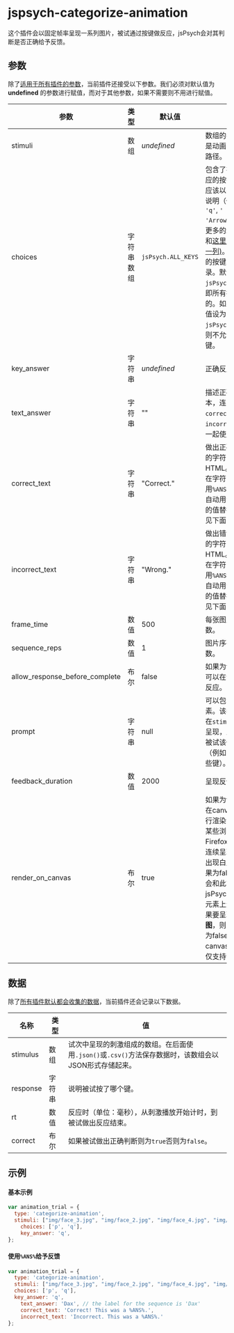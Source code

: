 # jspsych-categorize-animation

这个插件会以固定帧率呈现一系列图片，被试通过按键做反应，jsPsych会对其判断是否正确给予反馈。

## 参数

除了[适用于所有插件的参数](/overview/plugins.html#parameters-available-in-all-plugins)，当前插件还接受以下参数。我们必须对默认值为 **undefined** 的参数进行赋值，而对于其他参数，如果不需要则不用进行赋值。

| 参数                           | 类型       | 默认值             | 描述                                                         |
| ------------------------------ | ---------- | ------------------ | ------------------------------------------------------------ |
| stimuli                        | 数组       | *undefined*        | 数组的每一个元素都是动画中一帧图片的路径。                   |
| choices                        | 字符串数组 | `jsPsych.ALL_KEYS` | 包含了被试可以做反应的按键范围。按键应该以字符串的形式说明（例如：`'a'`, `'q'`, `' '`, `'Enter'`, `'ArrowDown'`）—— 更多的示例参见[这里](https://developer.mozilla.org/en-US/docs/Web/API/KeyboardEvent/key/Key_Values)和[这里 (event.key一列)](https://www.freecodecamp.org/news/javascript-keycode-list-keypress-event-key-codes/)。不在范围内的按键反应不会被记录。默认值是`jsPsych.ALL_KEYS`，即所有按键都是有效的。如果将当前参数值设为`jsPsych.NO_KEYS`，则不允许被试按任何键。 |
| key_answer                     | 字符串     | *undefined*        | 正确反应的按键名。                                           |
| text_answer                    | 字符串     | ""                 | 描述正确答案的文本，连同`correct_text`和`incorrect_text`参数一起使用。 |
| correct_text                   | 字符串     | "Correct."         | 做出正确反应时呈现的字符串，可以包含HTML。其中，可以在字符串中使用`%ANS%`，实验中会自动用`test_answer`的值替换该部分（详见下面的示例）。 |
| incorrect_text                 | 字符串     | "Wrong."           | 做出错误反应时呈现的字符串，可以包含HTML。其中，可以在字符串中使用`%ANS%`，实验中会自动用`test_answer`的值替换该部分（详见下面的示例）。 |
| frame_time                     | 数值       | 500                | 每张图片呈现的毫秒数。                                       |
| sequence_reps                  | 数值       | 1                  | 图片序列的呈现次数。                                         |
| allow_response_before_complete | 布尔       | false              | 如果为true，则被试可以在动画结束前做反应。                   |
| prompt                         | 字符串     | null               | 可以包含HTML元素。该参数的内容会在`stimulus`下面进行呈现，从而起到提示被试该做什么的作用（例如：该按哪个/些键）。 |
| feedback_duration              | 数值       | 2000               | 呈现反馈的毫秒数。                                           |
| render_on_canvas               | 布尔       | true               | 如果为true，图片会在canvas元素上进行渲染，从而避免在某些浏览器（如Firefox和Edge）中连续呈现的图片中间出现白屏的情况。如果为false，则图片会和此前版本的jsPsych一样在img元素上进行渲染。如果要呈现的是**动态图**，则当前参数必须为false，因为使用canvas渲染的方法仅支持静态图片。 |

## 数据

除了[所有插件默认都会收集的数据](/overview/plugins.html#data-collected-by-all-plugins)，当前插件还会记录以下数据。

| 名称     | 类型   | 值                                                           |
| -------- | ------ | ------------------------------------------------------------ |
| stimulus | 数组   | 试次中呈现的刺激组成的数组。在后面使用`.json()`或`.csv()`方法保存数据时，该数组会以JSON形式存储起来。 |
| response | 字符串 | 说明被试按了哪个键。                                           |
| rt       | 数值   | 反应时（单位：毫秒），从刺激播放开始计时，到被试做出反应结束。 |
| correct  | 布尔   | 如果被试做出正确判断则为`true`否则为`false`。                |

## 示例

#### 基本示例

```javascript
var animation_trial = {
  type: 'categorize-animation',
  stimuli: ["img/face_3.jpg", "img/face_2.jpg", "img/face_4.jpg", "img/face_1.jpg"],
	choices: ['p', 'q'], 
	key_answer: 'q', 
};
```

#### 使用`%ANS%`给予反馈

```javascript
var animation_trial = {
  type: 'categorize-animation',
  stimuli: ["img/face_3.jpg", "img/face_2.jpg", "img/face_4.jpg", "img/face_1.jpg"],
  choices: ['p', 'q'], 
  key_answer: 'q', 
	text_answer: 'Dax', // the label for the sequence is 'Dax'
	correct_text: 'Correct! This was a %ANS%.',
	incorrect_text: 'Incorrect. This was a %ANS%.'
};
```

